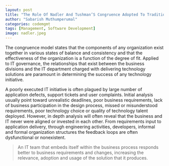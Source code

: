 ```yaml
---
layout: post
title: "The Role Of Nadler And Tushman’S Congruence Adopted To Traditional IT Governance"
author: "Sabarish Muthumperumal"
categories: codemgmt
tags: [Management, Software Development]
image: nadler.jpeg
---
```


The congruence model states that the components of any organization exist together in various states of balance and consistency and that the effectiveness of the organization is a function of the degree of fit. Applied to IT governance, the relationships that exist between the business divisions and the IT department charged with delivering technology solutions are paramount in determining the success of any technology initiative.

A poorly executed IT initiative is often plagued by large number of application defects, support tickets and user complaints. Initial analysis usually point toward unrealistic deadlines, poor business requirements, lack of business participation in the design process, missed or misunderstood requirements, poor technology choice or quality of technology talent deployed. However, in depth analysis will often reveal that the business and IT never were aligned or invested in each other. From requirements input to application delivery, through engineering activities, developers, informal and formal organization structures the feedback loops are often dysfunctional or nonexistent.

> An IT team that embeds itself within the business process responds better to business requirements and changes, increasing the relevance, adoption and usage of the solution that it produces.
